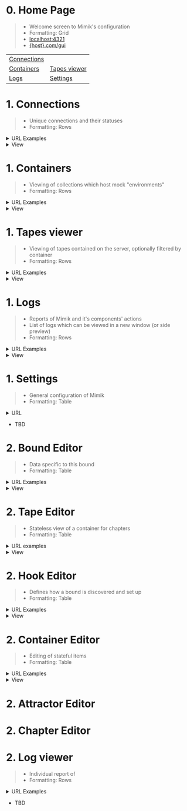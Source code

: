 # 0. Home Page
>- Welcome screen to Mimik's configuration
>- Formatting: Grid
>- [localhost:4321](localhost:4321)
>- [{host}.com/gui]({host}.com/gui)

|||
|---|---|
| [Connections](#1-connections)
| [Containers](#1-containers) | [Tapes viewer](#1-tapes-viewer)
| [Logs](#1-logs) | [Settings](#1-settings)


# 1. Connections
>- Unique connections and their statuses
>- Formatting: Rows
<details>
<summary>URL Examples</summary>

| Generic |
|---|
| [localhost:4321/connections](localhost:4321/connections)
| [{host}.com/gui/connections]({host}.com/gui/connections)
</details>

<details>
<summary>View</summary>

| Item | Format |
|---|---|
| IP address
| Bound state<sup>1</sup> | `none`, `no container`, `no tape`, etc.
| [bound data](#2-bound-editor) (or `none`) | Data contains: linking and vars
| Buttons | [bound setup](#2-bound-editor), delete

1: (wip) Hovering over or selecting the drop-down will show the current states the 
bound has passed through til failure/ success
</details>


# 1. Containers
>- Viewing of collections which host mock "environments"
>- Formatting: Rows
<details>
<summary>URL Examples</summary>

| Generic|
|---|
| [localhost:4321/containers](localhost:4321/containers)
| [{host}.com/gui/containers]({host}.com/gui/containers)
</details>

<details>
<summary>View</summary>

| Item | Format |
|---|---|
| Name
| Tapes | Count, +[editor](#1-tapes-viewer)<sup>1</sup>
| Hooks | Count, +[editor](#2-hook-editor)
| Bounds | Count, +[editor](#2-bound-editor)
| Variables | Count
| Buttons | [edit](#2-container-editor), delete

1: tapes editor includes scope contained tapes
</details>


# 1. Tapes viewer
>- Viewing of tapes contained on the server, optionally filtered by container
>- Formatting: Rows
<details>
<summary>URL Examples</summary>

| Generic |
|---|
| [localhost:4321/tapes](localhost:4321/tapes)
| [{host}.com/gui/tapes]({host}.com/gui/tapes)

| Filtered by container |
|---|
| [localhost:4321/tapes?box={container_name}](localhost:4321/tapes?box={container_name})
| [{host}.com/gui/tapes?box={container_name}]({host}.com/gui/tapes?box={container_name})
</details>

<details>
<summary>View</summary>

| Item | Format |
|---|---|
| Name
| Scope | `none` or [container](#1-containers)
| Configs (maybe?)
| Attractors | Count, +[editor](#2-attractor-editor))
| Chapters | Count, +[editor](#2-chapter-editor))
| Buttons | [edit](#2-tape-editor), delete
</details>


# 1. Logs
>- Reports of Mimik and it's components' actions
>- List of logs which can be viewed in a new window (or side preview)
>- Formatting: Rows
<details>
<summary>URL Examples</summary>

| Generic |
|---|
| [localhost:4321/logs](localhost:4321/logs)
| [{host}.com/gui/logs]({host}.com/gui/logs)
</details>

<details>
<summary>View</summary>

| Filtering by | Format |
|---|---|
| Date | `range`, `to/ from`
| Type | `system`, `container`, `tape`, `chapter`, etc.
| Flag | `debug`, `info`, `warn`, `verbose`

| Item | Format |
|---|---|
| Info type | `debug`, `info`, `warn`, `verbose`
| Date/ time | |
| Flag header (tbd) | |
| Buttons | [view](#2-log-viewer), export, delete
</details>


# 1. Settings
>- General configuration of Mimik
>- Formatting: Table

<details>
<summary>URL</summary>

| Generic |
|---|
| [localhost:4321/settings](localhost:4321/settings)
| [{host}.com/gui/settings]({host}.com/gui/settings)
</details>

- TBD


# 2. Bound Editor
>- Data specific to this bound
>- Formatting: Table

<details>
<summary>URL Examples</summary>

| Create New |
|---|
| [localhost:4321/edit?bound=](localhost:4321/edit?bound=)
| [{host}.com/gui/edit?bound=]({host}.com/gui/edit?bound=)

| Edit (by creation/ session ID) |
|---|
| [localhost:4321/edit?bound_id={bound_id}](localhost:4321/edit?bound_id={bound_id})
| [{host}.com/gui/edit?bound_id={bound_id}]({host}.com/gui/edit?bound_id={bound_id})

| Edit (by name)  |
|---|
| [localhost:4321/edit?box={container_name}&bound={bound_name}](localhost:4321/edit?box={container_name}&bound={bound_name})
| [{host}.com/gui/edit?box={container_name}&bound={bound_name}]({host}.com/gui/edit?box={container_name}&bound={bound_name})
</details>

<details>
<summary>View</summary>

| Item | Format |
|---|---|
| Linking items (hook attractors)
| Container | `none` or [view](#2-container-editor)
| Variables
</details>


# 2. Tape Editor
>- Stateless view of a container for chapters
>- Formatting: Table
<details>
<summary>URL examples</summary>

| Create new|
|---|
| [localhost:4321/edit?tape=](localhost:4321/edit?tape=)
| [{host}.com/gui/edit?tape=]({host}.com/gui/edit?tape=)

| Edit / View|
|---|
| [localhost:4321/edit?tape={tape_name}](localhost:4321/edit?tape={tape_name})
| [{host}.com/gui/edit?tape={tape_name}]({host}.com/gui/edit?tape={tape_name})

| Container scoped|
|---|
| [localhost:4321/edit?box={container_name}&tape={tape_name}](localhost:4321/edit?box={container_name}&tape={tape_name})
| [{host}.com/gui/edit?box={container_name}&tape={tape_name}]({host}.com/gui/edit?box={container_name}&tape={tape_name})
</details>

<details>
<summary>View</summary>

| Item | Format |
|---|---|
| Name
| Scope | `none` or [container](#1-containers)
| Configs (maybe?)
| Attractors
| Chapters
</details>


# 2. Hook Editor
>- Defines how a bound is discovered and set up
>- Formatting: Table

<details>
<summary>URL Examples</summary>

| Create new |
|---|
| [localhost:4321/edit?hook=](localhost:4321/edit?hook=)
| [{host}.com/gui/edit?hook=]({host}.com/gui/edit?hook=)

| View / Edit (by ID)|
|---|
| [localhost:4321/edit?hook={hook_id}](localhost:4321/edit?hook={hook_id})
| [{host}.com/gui/edit?hook={hook_id}]({host}.com/gui/edit?hook={hook_id})

| View / Edit (by name)|
|---|
| [localhost:4321/edit?box={box_name}&hook={hook_name}](localhost:4321/edit?box={box_name}&hook={hook_name})
| [{host}.com/gui/edit?box={box_name}&hook={hook_name}]({host}.com/gui/edit?box={box_name}&hook={hook_name})
</details>

<details>
<summary>View</summary>

| Item | Format |
|---|---|
| Attractors
| Actions<sup>1</sup>
| Initial Variables
| Initial Chap states

1: Actions are called on during conversion of a successful hook to a bound
</details>


# 2. Container Editor
>- Editing of stateful items
>- Formatting: Table
<details>
<summary>URL Examples</summary>

| Create new |
|---|
| [localhost:4321/edit?box=](localhost:4321/edit?box=)
| [{host}.com/gui/edit?box=]({host}.com/gui/edit?box=)

| Edit / View |
|---|
| [localhost:4321/edit?box={container_name}](localhost:4321/edit?box={container_name})
| [{host}.com/gui/edit?box={container_name}]({host}.com/gui/edit?box={container_name})
</details>

<details>
<summary>View</summary>

| Item | Format |
|---|---|
| Name
| Tapes | 
| Hooks
| Bounds
| Variables
</details>


# 2. Attractor Editor


# 2. Chapter Editor

# 2. Log viewer
>- Individual report of
>- Formatting: Rows
<details>
<summary>URL Examples</summary>

| Generic |
|---|
| [localhost:4321/logs?log={log_name}](localhost:4321/logs?log={log_name})
| [{host}.com/gui/logs?log={log_name}]({host}.com/gui/logs?log={log_name})
</details>

- TBD
